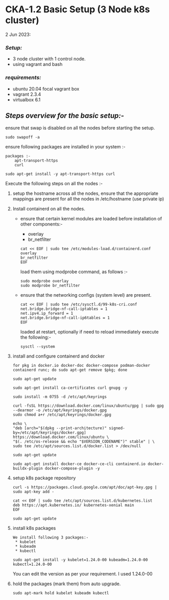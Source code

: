 # CKA-1.2 Basic Setup (3 Node k8s cluster)
2 Jun 2023:

### *Setup:* 
* 3 node cluster with 1 control node.
* using vagrant and bash

### *requirements:*
* ubuntu 20.04 focal vagrant box
* vagrant 2.3.4
* virtualbox 6.1


## *Steps overview for the basic setup:-*

ensure that swap is disabled on all the nodes before starting the setup.
        
    sudo swapoff -a

ensure following packages are installed in your system :-

    packages :-
        apt-transport-https
        curl

    sudo apt-get install -y apt-transport-https curl

Execute the following steps on all the nodes :- 

1. setup the hostname across all the nodes, ensure that the appropriate mappings are present for all the nodes in /etc/hostname (use private ip)

2. Install containerd on all the nodes.
    * ensure that certain kernel modules are loaded before installation of other components:-

        *    overlay
        *    br_netfilter

          cat << EOF | sudo tee /etc/modules-load.d/containerd.conf   
          overlay                 
          br_netfilter          
          EOF

        load them using modprobe command, as follows :-

          sudo modprobe overlay
          sudo modprobe br_netfilter

    * ensure that the networking configs (system level) are present.

          cat << EOF | sudo tee /etc/sysctl.d/99-k8s-cri.conf
          net.bridge.bridge-nf-call-iptables = 1
          net.ipv4.ip_forward = 1
          net.bridge.bridge-nf-call-ip6tables = 1
          EOF


        loaded at restart, optionally if need to reload immediately execute the following:-

          sysctl --system

3. install and configure containerd and docker


       for pkg in docker.io docker-doc docker-compose podman-docker containerd runc; do sudo apt-get remove $pkg; done
       
       sudo apt-get update
       
       sudo apt-get install ca-certificates curl gnupg -y
       
       sudo install -m 0755 -d /etc/apt/keyrings
       
       curl -fsSL https://download.docker.com/linux/ubuntu/gpg | sudo gpg --dearmor -o /etc/apt/keyrings/docker.gpg
       sudo chmod a+r /etc/apt/keyrings/docker.gpg
       
       echo \
       "deb [arch="$(dpkg --print-architecture)" signed-by=/etc/apt/keyrings/docker.gpg] https://download.docker.com/linux/ubuntu \
       "$(. /etc/os-release && echo "$VERSION_CODENAME")" stable" | \
       sudo tee /etc/apt/sources.list.d/docker.list > /dev/null   
       
       sudo apt-get update

       sudo apt-get install docker-ce docker-ce-cli containerd.io docker-buildx-plugin docker-compose-plugin -y   


4. setup k8s package repository

       curl -s https://packages.cloud.google.com/apt/doc/apt-key.gpg | sudo apt-key add -
       
       cat << EOF | sudo tee /etc/apt/sources.list.d/kubernetes.list
       deb https://apt.kubernetes.io/ kubernetes-xenial main
       EOF

       sudo apt-get update


5. install k8s packages

    
       We install following 3 packages:-
        * kubelet
        * kubeadm
        * kubectl

       sudo apt-get install -y kubelet=1.24.0-00 kubeadm=1.24.0-00 kubectl=1.24.0-00 

    You can edit the version as per your requirement. I used 1.24.0-00

6. hold the packages (mark them) from auto upgrade.
        
       sudo apt-mark hold kubelet kubeadm kubectl

